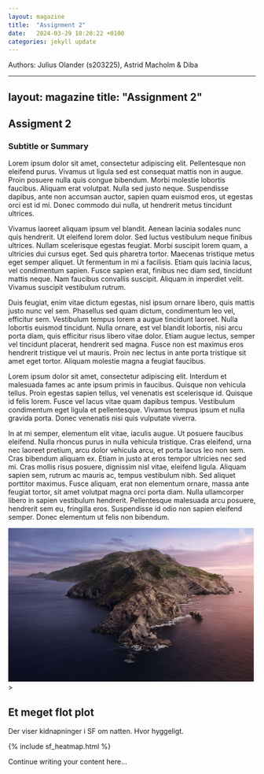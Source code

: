 ```yaml
---
layout: magazine
title:  "Assignment 2"
date:   2024-03-29 10:20:22 +0100
categories: jekyll update
---
```

Authors: Julius Olander (s203225), Astrid Macholm & Diba

---
layout: magazine
title: "Assignment 2"
---

<div class="article-content">
  <div>
    <h2 class="article-heading">Assigment 2</h2>
    <h3 class="article-subheading">Subtitle or Summary</h3>
    <p class="article-paragraph">
      
Lorem ipsum dolor sit amet, consectetur adipiscing elit. Pellentesque non eleifend purus. Vivamus ut ligula sed est consequat mattis non in augue. Proin posuere nulla quis congue bibendum. Morbi molestie lobortis faucibus. Aliquam erat volutpat. Nulla sed justo neque. Suspendisse dapibus, ante non accumsan auctor, sapien quam euismod eros, ut egestas orci est id mi. Donec commodo dui nulla, ut hendrerit metus tincidunt ultrices.

Vivamus laoreet aliquam ipsum vel blandit. Aenean lacinia sodales nunc quis hendrerit. Ut eleifend lorem dolor. Sed luctus vestibulum neque finibus ultrices. Nullam scelerisque egestas feugiat. Morbi suscipit lorem quam, a ultricies dui cursus eget. Sed quis pharetra tortor. Maecenas tristique metus eget semper aliquet. Ut fermentum in mi a facilisis. Etiam quis lacinia lacus, vel condimentum sapien. Fusce sapien erat, finibus nec diam sed, tincidunt mattis neque. Nam faucibus convallis suscipit. Aliquam in imperdiet velit. Vivamus suscipit vestibulum rutrum.

Duis feugiat, enim vitae dictum egestas, nisl ipsum ornare libero, quis mattis justo nunc vel sem. Phasellus sed quam dictum, condimentum leo vel, efficitur sem. Vestibulum tempus lorem a augue tincidunt laoreet. Nulla lobortis euismod tincidunt. Nulla ornare, est vel blandit lobortis, nisi arcu porta diam, quis efficitur risus libero vitae dolor. Etiam augue lectus, semper vel tincidunt placerat, hendrerit sed magna. Fusce non est maximus eros hendrerit tristique vel ut mauris. Proin nec lectus in ante porta tristique sit amet eget tortor. Aliquam molestie magna a feugiat faucibus.

Lorem ipsum dolor sit amet, consectetur adipiscing elit. Interdum et malesuada fames ac ante ipsum primis in faucibus. Quisque non vehicula tellus. Proin egestas sapien tellus, vel venenatis est scelerisque id. Quisque id felis lorem. Fusce vel lacus vitae quam dapibus tempus. Vestibulum condimentum eget ligula et pellentesque. Vivamus tempus ipsum et nulla gravida porta. Donec venenatis nisi quis vulputate viverra.

In at mi semper, elementum elit vitae, iaculis augue. Ut posuere faucibus eleifend. Nulla rhoncus purus in nulla vehicula tristique. Cras eleifend, urna nec laoreet pretium, arcu dolor vehicula arcu, et porta lacus leo non sem. Cras bibendum aliquam ex. Etiam in justo at eros tempor ultricies nec sed mi. Cras mollis risus posuere, dignissim nisl vitae, eleifend ligula. Aliquam sapien sem, rutrum ac mauris ac, tempus vestibulum nibh. Sed aliquet porttitor maximus. Fusce aliquam, erat non elementum ornare, massa ante feugiat tortor, sit amet volutpat magna orci porta diam. Nulla ullamcorper libero in sapien vestibulum hendrerit. Pellentesque malesuada arcu posuere, hendrerit sem eu, fringilla eros. Suspendisse id odio non sapien eleifend semper. Donec elementum ut felis non bibendum.
    </p>
    <!-- Add more content as needed -->
  </div>
  <div>
    <img class="article-image" src="/assets/images/Catalinawp.jpg" alt="Et flot billede hehe" width="500">>
<div>
    <h2>Et meget flot plot</h2>
    <p>Der viser kidnapninger i SF om natten. Hvor hyggeligt.</p>
	{% include sf_heatmap.html %}
</div>
    <p class="article-paragraph">
      Continue writing your content here...
    </p>
    <!-- Continue with more content, images, etc. -->
  </div>
</div>
